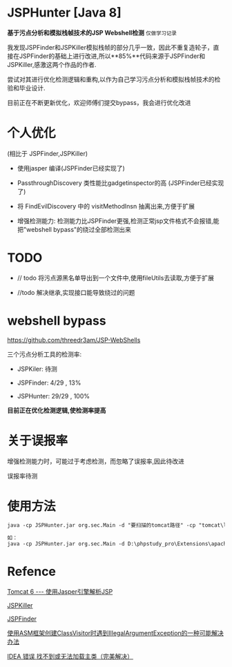 # JSPHunter [Java 8]

**基于污点分析和模拟栈帧技术的JSP Webshell检测**    `仅做学习记录`

我发现JSPFinder和JSPKiller模拟栈帧的部分几乎一致，因此不重复造轮子，直接在JSPFinder的基础上进行改进,所以**85%**代码来源于JSPFinder和JSPKiller,感激这两个作品的作者.   

尝试对其进行优化检测逻辑和重构,以作为自己学习污点分析和模拟栈帧技术的检验和毕业设计.

目前正在不断更新优化，欢迎师傅们提交bypass，我会进行优化改进

# 个人优化

(相比于 JSPFinder,JSPKiller)

- 使用jasper 编译(JSPFinder已经实现了)

- PassthroughDiscovery 类性能比gadgetinspector的高 (JSPFinder已经实现了)

- 将 FindEvilDiscovery 中的 visitMethodInsn 抽离出来,方便于扩展

- 增强检测能力: 检测能力比JSPFinder更强,检测正常jsp文件格式不会报错,能把"webshell bypass"的绕过全部检测出来

# TODO

- // todo 将污点源黑名单导出到一个文件中,使用fileUtils去读取,方便于扩展

- //todo 解决继承,实现接口能导致绕过的问题



# webshell bypass

https://github.com/threedr3am/JSP-WebShells

三个污点分析工具的检测率:

- JSPKiler: 待测

- JSPFinder:  4/29 ,  13%
- JSPHunter: 29/29 , 100%

**目前正在优化检测逻辑,使检测率提高**



# 关于误报率

增强检测能力时，可能过于考虑检测，而忽略了误报率,因此待改进

误报率待测



# 使用方法

```md
java -cp JSPHunter.jar org.sec.Main -d "要扫描的tomcat路径" -cp "tomcat\lib" -m b 

如：
java -cp JSPHunter.jar org.sec.Main -d D:\phpstudy_pro\Extensions\apache-tomcat-8.5.81\webapps\ROOT -cp D:\phpstudy_pro\Extensions\apache-tomcat-8.5.81\lib -m b 
```



# Refence

[Tomcat 6 --- 使用Jasper引擎解析JSP](https://www.cnblogs.com/xing901022/p/4592159.html)

[JSPKiller](https://github.com/changheluor007/JSPKiller)

[JSPFinder](https://github.com/flowerwind/JspFinder)

[使用ASM框架创建ClassVisitor时遇到IllegalArgumentException的一种可能解决办法](https://blog.csdn.net/fwhdzh/article/details/128694172)

[IDEA 错误 找不到或无法加载主类（完美解决）](https://blog.csdn.net/l_mloveforever/article/details/112725753)

